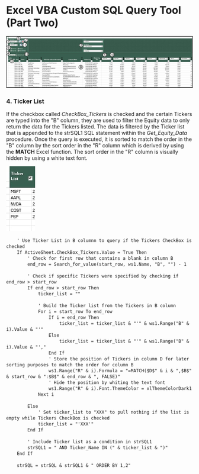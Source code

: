 # Excel VBA Custom SQL Query Tool (Part Two)

![Equity_Screening_Tool.jpg](https://github.com/danvuk567/Excel_VBA-Custom-SQL-Query-Tool/blob/main/images/Equity_Screening_Tool.jpg?raw=true)

### 4. Ticker List

If the checkbox called *CheckBox_Tickers* is checked and the certain Tickers are typed into the "B" column, they are used to filter the Equity data to only return the data for the Tickers listed. The data is filtered by the Ticker list that is appended to the strSQL1 SQL statement within the *Get_Equity_Data* procedure. Once the query is executed, it is sorted to match the order in the "B" column by the sort order in the "R" column which is derived by using the **MATCH** Excel function. The sort order in the "R" column is visually hidden by using a white text font.

![Equity_Screening_Tool_Ticker_List.jpg](https://github.com/danvuk567/Excel_VBA-Custom-SQL-Query-Tool/blob/main/images/Equity_Screening_Tool_Ticker_List.jpg?raw=true)

        ' Use Ticker List in B columnn to query if the Tickers CheckBox is checked
        If ActiveSheet.CheckBox_Tickers.Value = True Then
            ' Check for first row that contains a blank in column B
            end_row = Search_for_value(start_row, ws1.Name, "B", "") - 1

            ' Check if specific Tickers were specified by checking if end_row > start_row
            If end_row > start_row Then
                ticker_list = ""

                ' Build the Ticker list from the Tickers in B column
                For i = start_row To end_row
                    If i = end_row Then
                        ticker_list = ticker_list & "'" & ws1.Range("B" & i).Value & "'"
                    Else
                        ticker_list = ticker_list & "'" & ws1.Range("B" & i).Value & "',"
                    End If
                    ' Store the position of Tickers in column D for later sorting purposes to match the order for column B
                    ws1.Range("R" & i).Formula = "=MATCH($D$" & i & ",$B$" & start_row & ":$B$" & end_row & ", FALSE)"
                    ' Hide the position by whiting the text font
                    ws1.Range("R" & i).Font.ThemeColor = xlThemeColorDark1
                Next i

            Else
                ' Set ticker_list to "XXX" to pull nothing if the list is empty while Tickers CheckBox is checked
                ticker_list = "'XXX'"
            End If

            ' Include Ticker list as a condition in strSQL1
            strSQL1 = " AND Ticker_Name IN (" & ticker_list & ")"
        End If
       
        strSQL = strSQL & strSQL1 & " ORDER BY 1,2"
